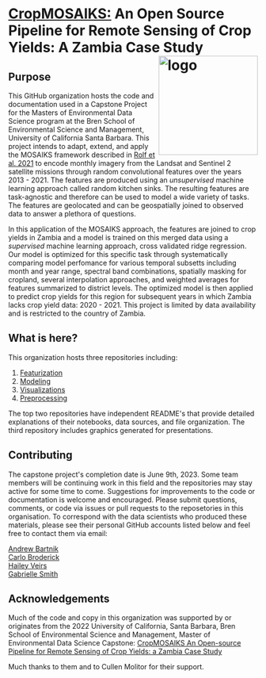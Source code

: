 # [CropMOSAIKS:](https://bren.ucsb.edu/projects/open-source-pipeline-remote-sensing-crop-yields-under-environmental-change-sub-saharan) An Open Source Pipeline for Remote Sensing of Crop Yields: A Zambia Case Study <img src="https://github.com/cropmosaiks/NDVI_Images/blob/main/images/cropMOSAIKS_hex.png?raw=true" alt="logo" align="right" height=200px/>

## Purpose

This GitHub organization hosts the code and documentation used in a Capstone Project for the Masters of Environmental Data Science program at the Bren School of Environmental Science and Management, University of California Santa Barbara. This project intends to adapt, extend, and apply the MOSAIKS framework described in [Rolf et al. 2021](https://www.nature.com/articles/s41467-021-24638-z) to encode monthly imagery from the Landsat and Sentinel 2 satellite missions through random convolutional features over the years 2013 - 2021. The features are produced using an _unsupervised_ machine learning approach called random kitchen sinks. The resulting features are task-agnostic and therefore can be used to model a wide variety of tasks. The features are geolocated and can be geospatially joined to observed data to answer a plethora of questions. 

In this application of the MOSAIKS approach, the features are joined to crop yields in Zambia and a model is trained on this merged data using a _supervised_ machine learning approach, cross validated ridge regression. Our model is optimized for this specific task through systematically comparing model perfomance for various temporal subsetts including month and year range, spectral band combinations, spatially masking for cropland, several interpolation approaches, and weighted averages for features summarized to district levels. The optimized model is then applied to predict crop yields for this region for subsequent years in which Zambia lacks crop yield data: 2020 - 2021. This project is limited by data availability and is restricted to the country of Zambia.

## What is here?

This organization hosts three repositories including:
 1. [Featurization](https://github.com/mosaiks-capstone/Featurization)
 2. [Modeling](https://github.com/mosaiks-capstone/Modeling)
 3. [Visualizations](https://github.com/mosaiks-capstone/Visualizations)
 4. [Preprocessing](https://github.com/mosaiks-capstone/Preprocessing)

The top two repositories have independent README's that provide detailed explanations of their notebooks, data sources, and file organization. The third repository includes graphics generated for presentations.

## Contributing

The capstone project's completion date is June 9th, 2023. Some team members will be continuing work in this field and the repositories may stay active for some time to come. Suggestions for improvements to the code or documentation is welcome and encouraged. Please submit questions, comments, or code via issues or pull requests to the reposetories in this organisation. To correspond with the data scientists who produced these materials, please see their personal GitHub accounts listed below and feel free to contact them via email:

[Andrew Bartnik](https://github.com/andrewbartnik)\
[Carlo Broderick](https://github.com/CarloBroderick)\
[Hailey Veirs](https://github.com/gabriellensmith)\
[Gabrielle Smith](https://github.com/hveirs)

## Acknowledgements

Much of the code and copy in this organization was supported by or originates from the 2022 University of California, Santa Barbara, Bren School of Environmental Science and Management, Master of Environmental Data Science Capstone: [CropMOSAIKS An Open-source Pipeline for Remote Sensing of Crop Yields: a Zambia Case Study](https://github.com/cropmosaiks)

Much thanks to them and to Cullen Molitor for their support. 
